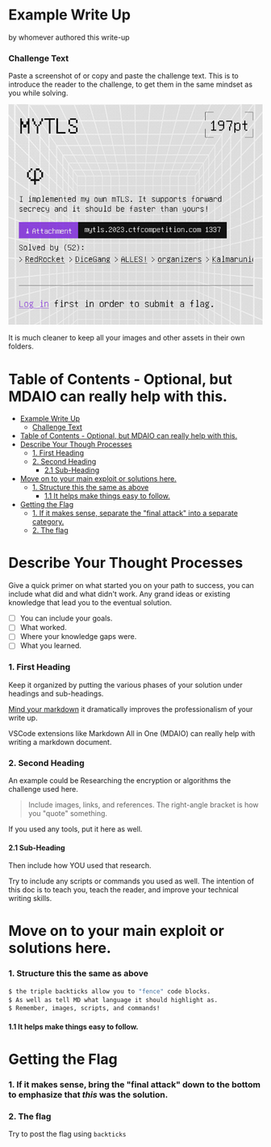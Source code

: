 # Example Write Up

by whomever authored this write-up

### Challenge Text

Paste a screenshot of or copy and paste the challenge text. This is to introduce the reader to the challenge, to get them in the same mindset as you while solving. 

![Example Image](images/image.png)

It is much cleaner to keep all your images and other assets in their own folders. 

# Table of Contents - Optional, but MDAIO can really help with this.

- [Example Write Up](#example-write-up)
    - [Challenge Text](#challenge-text)
- [Table of Contents - Optional, but MDAIO can really help with this.](#table-of-contents---optional-but-mdaio-can-really-help-with-this)
- [Describe Your Though Processes](#describe-your-though-processes)
    - [1. First Heading](#1-first-heading)
    - [2. Second Heading](#2-second-heading)
      - [2.1 Sub-Heading](#21-sub-heading)
- [Move on to your main exploit or solutions here.](#move-on-to-your-main-exploit-or-solutions-here)
    - [1. Structure this the same as above](#1-structure-this-the-same-as-above)
      - [1.1 It helps make things easy to follow.](#11-it-helps-make-things-easy-to-follow)
- [Getting the Flag](#getting-the-flag)
    - [1. If it makes sense, separate the "final attack" into a separate category.](#1-if-it-makes-sense-separate-the-final-attack-into-a-separate-category)
    - [2. The flag](#2-the-flag)


# Describe Your Thought Processes

Give a quick primer on what started you on your path to success, you can include what did and what didn't work. Any grand ideas or existing knowledge that lead you to the eventual solution. 

- [ ] You can include your goals.
- [ ] What worked. 
- [ ] Where your knowledge gaps were. 
- [ ] What you learned.

### 1. First Heading 

Keep it organized by putting the various phases of your solution under headings and sub-headings. 

[Mind your markdown](https://www.markdownguide.org/extended-syntax/) it dramatically improves the professionalism of your write up.

VSCode extensions like Markdown All in One (MDAIO) can really help with writing a markdown document. 

### 2. Second Heading 

An example could be Researching the encryption or algorithms the challenge used here.

> Include images, links, and references. 
> The right-angle bracket is how you "quote" something. 

If you used any tools, put it here as well. 

#### 2.1 Sub-Heading

Then include how YOU used that research. 

Try to include any scripts or commands you used as well. The intention of this doc is to teach you, teach the reader, and improve your technical writing skills. 

# Move on to your main exploit or solutions here. 

### 1. Structure this the same as above

```bash
$ the triple backticks allow you to "fence" code blocks. 
$ As well as tell MD what language it should highlight as.
$ Remember, images, scripts, and commands!
```

#### 1.1 It helps make things easy to follow. 

# Getting the Flag

### 1. If it makes sense, bring the "final attack" down to the bottom to emphasize that *this* was the solution. 

### 2. The flag

Try to post the flag using `backticks`
